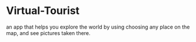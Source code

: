 # Virtual-Tourist
an app that helps you explore the world by using choosing any place on the map, and see pictures taken there.
